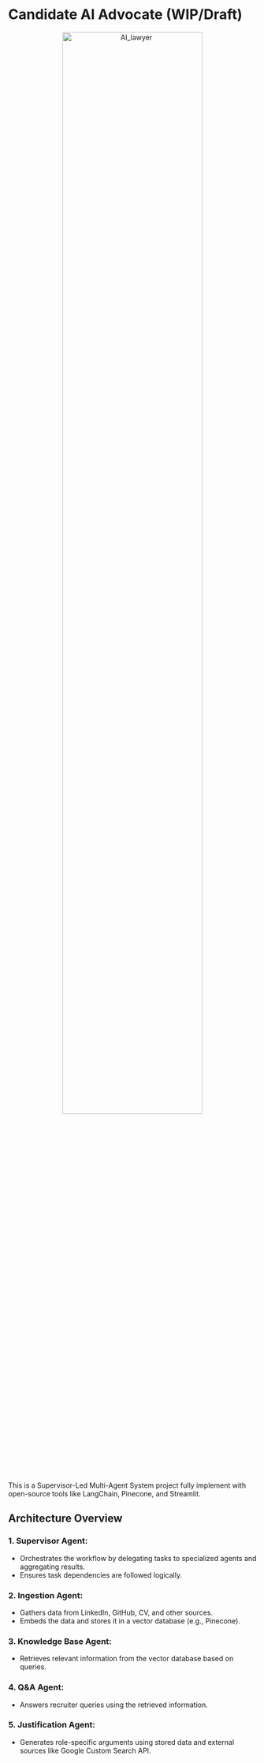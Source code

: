 # Candidate AI Advocate (WIP/Draft)

<p align="center">
  <img src="https://github.com/user-attachments/assets/854cd065-3913-4c15-8ab1-951aa5ecee2f" alt="AI_lawyer" style="width:75%";>
  <br>
  <em></em>
</p>

This is a Supervisor-Led Multi-Agent System project fully implement with 
open-source tools like LangChain, Pinecone, and Streamlit.


## Architecture Overview

### 1. Supervisor Agent:
   - Orchestrates the workflow by delegating tasks to specialized agents and aggregating results. 
   - Ensures task dependencies are followed logically.


### 2. Ingestion Agent:
   - Gathers data from LinkedIn, GitHub, CV, and other sources.
   - Embeds the data and stores it in a vector database (e.g., Pinecone).

### 3. Knowledge Base Agent:
   - Retrieves relevant information from the vector database based on queries.

### 4. Q&A Agent:
   - Answers recruiter queries using the retrieved information.

### 5. Justification Agent:
   - Generates role-specific arguments using stored data and external sources like Google Custom Search API.

<!-- https://www.linkedin.com/pulse/pros-cons-using-ai-hiring-seesy 
https://www.youtube.com/watch?v=erUfLIi9OFM

https://huggingface.co/learn/cookbook/multiagent_rag_system
-->
